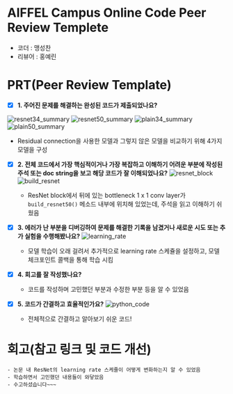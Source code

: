 # AIFFEL Campus Online Code Peer Review Templete

- 코더 : 맹성찬
- 리뷰어 : 홍예린

# PRT(Peer Review Template)

- [X]  **1. 주어진 문제를 해결하는 완성된 코드가 제출되었나요?**

  ![resnet34_summary](./images/resnet34_summary.png)
  ![resnet50_summary](./images/resnet50_summary.png)
  ![plain34_summary](./images/plain34_summary.png)
  ![plain50_summary](./images/plain50_summary.png)

  - Residual connection을 사용한 모델과 그렇지 않은 모델을 비교하기 위해 4가지 모델을 구성

- [X] **2. 전체 코드에서 가장 핵심적이거나 가장 복잡하고 이해하기 어려운 부분에 작성된
  주석 또는 doc string을 보고 해당 코드가 잘 이해되었나요?**
  ![resnet_block](./images/resnet_block.png)
  ![build_resnet](./images/build_resnet.png)
  - ResNet block에서 뒤에 있는 bottleneck 1 x 1 conv layer가 `build_resnet50()` 메소드 내부에 위치해 있었는데, 주석을 읽고 이해하기 쉬웠음
  
- [X] **3. 에러가 난 부분을 디버깅하여 문제를 해결한 기록을 남겼거나
  새로운 시도 또는 추가 실험을 수행해봤나요?**
  ![learning_rate](./images/learning_rate.png)
  - 모델 학습이 오래 걸려서 추가적으로 learning rate 스케쥴을 설정하고, 모델 체크포인트 콜백을 통해 학습 시킴

- [X] **4. 회고를 잘 작성했나요?**

  - 코드를 작성하며 고민했던 부분과 수정한 부분 등을 알 수 있었음

- [X] **5. 코드가 간결하고 효율적인가요?**
  ![python_code](./images/python_code.png)
  - 전체적으로 간결하고 알아보기 쉬운 코드!

# 회고(참고 링크 및 코드 개선)

```
- 논문 내 ResNet의 learning rate 스케쥴이 어떻게 변화하는지 알 수 있었음
- 학습하면서 고민했던 내용들이 와닿았음
- 수고하셨습니다~~~
```
